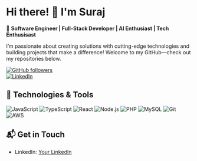 # Hi there! 👋 I'm Suraj 

🚀 **Software Engineer | Full-Stack Developer | AI Enthusiast | Tech Enthusisast**

I’m passionate about creating solutions with cutting-edge technologies and building projects that make a difference! Welcome to my GitHub—check out my repositories below.

[![GitHub followers](https://img.shields.io/github/followers/your-username?label=Follow&style=social)](https://github.com/sooraz2)  
[![LinkedIn](https://img.shields.io/badge/LinkedIn-Connect-blue)](https://www.linkedin.com/in/suraj-kunwar-945724b3/)

## 🔧 Technologies & Tools
![JavaScript](https://img.shields.io/badge/-JavaScript-black?style=flat-square&logo=javascript)
![TypeScript](https://img.shields.io/badge/-TypeScript-black?style=flat-square&logo=typescript)
![React](https://img.shields.io/badge/-React-black?style=flat-square&logo=react)
![Node.js](https://img.shields.io/badge/-Node.js-black?style=flat-square&logo=node.js)
![PHP](https://img.shields.io/badge/-PHP-black?style=flat-square&logo=php)
![MySQL](https://img.shields.io/badge/-MySQL-black?style=flat-square&logo=mysql)
![Git](https://img.shields.io/badge/-Git-black?style=flat-square&logo=git)
![AWS](https://img.shields.io/badge/-AWS-black?style=flat-square&logo=amazon-aws)

## 📬 Get in Touch
- LinkedIn: [Your LinkedIn](https://www.linkedin.com/in/suraj-kunwar-945724b3/)


